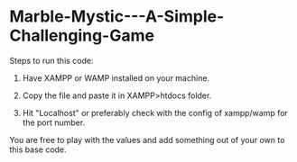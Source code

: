 Marble-Mystic---A-Simple-Challenging-Game
=========================================

Steps to run this code:

1) Have XAMPP or WAMP installed on your machine.

2) Copy the file and paste it in XAMPP>htdocs folder.

3) Hit "Localhost" or preferably check with the config of xampp/wamp for the port number.


You are free to play with the values and add something out of your own to this base code.
 
